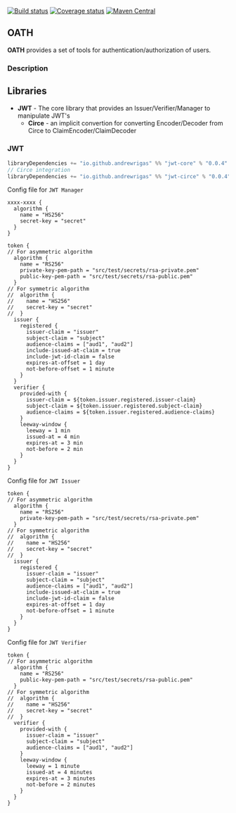 [![Build status](https://img.shields.io/github/workflow/status/andrewrigas/oath/Continuous%20Integration.svg)](https://github.com/andrewrigas/oath/actions)
[![Coverage status](https://img.shields.io/codecov/c/github/andrewrigas/oath/master.svg)](https://codecov.io/github/andrewrigas/oath)
[![Maven Central](https://img.shields.io/maven-central/v/io.github.andrewrigas/jwt-core_2.13.svg)](https://central.sonatype.dev/artifact/io.github.andrewrigas/jwt-core_2.13/0.0.6)

## OATH

__OATH__ provides a set of tools for authentication/authorization of users.

### Description



## Libraries

* __JWT__ - The core library that provides an Issuer/Verifier/Manager to manipulate JWT's
  * __Circe__ - an implicit convertion for converting Encoder/Decoder from Circe to ClaimEncoder/ClaimDecoder

### JWT

```scala
libraryDependencies += "io.github.andrewrigas" %% "jwt-core" % "0.0.4"
// Circe integration
libraryDependencies += "io.github.andrewrigas" %% "jwt-circe" % "0.0.4"
```

Config file for `JWT Manager`
```hocon
xxxx-xxxx {
  algorithm {
    name = "HS256"
    secret-key = "secret"
  }
}

token {
// For asymmetric algorithm
  algorithm {
    name = "RS256"
    private-key-pem-path = "src/test/secrets/rsa-private.pem"
    public-key-pem-path = "src/test/secrets/rsa-public.pem"
  }
// For symmetric algorithm  
//  algorithm {
//    name = "HS256"
//    secret-key = "secret"
//  }
  issuer {
    registered {
      issuer-claim = "issuer"
      subject-claim = "subject"
      audience-claims = ["aud1", "aud2"]
      include-issued-at-claim = true
      include-jwt-id-claim = false
      expires-at-offset = 1 day
      not-before-offset = 1 minute
    }
  }
  verifier {
    provided-with {
      issuer-claim = ${token.issuer.registered.issuer-claim}
      subject-claim = ${token.issuer.registered.subject-claim}
      audience-claims = ${token.issuer.registered.audience-claims}
    }
    leeway-window {
      leeway = 1 min
      issued-at = 4 min
      expires-at = 3 min
      not-before = 2 min
    }
  }
}
```

Config file for `JWT Issuer`

```hocon
token {
// For asymmetric algorithm
  algorithm {
    name = "RS256"
    private-key-pem-path = "src/test/secrets/rsa-private.pem"
  }
// For symmetric algorithm  
//  algorithm {
//    name = "HS256"
//    secret-key = "secret"
//  }
  issuer {
    registered {
      issuer-claim = "issuer"
      subject-claim = "subject"
      audience-claims = ["aud1", "aud2"]
      include-issued-at-claim = true
      include-jwt-id-claim = false
      expires-at-offset = 1 day
      not-before-offset = 1 minute
    }
  }
}
```

Config file for `JWT Verifier`

```hocon
token {
// For asymmetric algorithm  
  algorithm {
    name = "RS256"
    public-key-pem-path = "src/test/secrets/rsa-public.pem"
  }
// For symmetric algorithm  
//  algorithm {
//    name = "HS256"
//    secret-key = "secret"
//  }
  verifier {
    provided-with {
      issuer-claim = "issuer"
      subject-claim = "subject"
      audience-claims = ["aud1", "aud2"]
    }
    leeway-window {
      leeway = 1 minute
      issued-at = 4 minutes
      expires-at = 3 minutes
      not-before = 2 minutes
    }
  }
}
```
